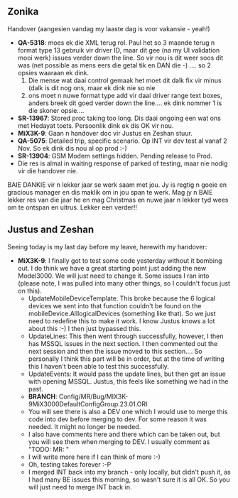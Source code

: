 ## Zonika

Handover (aangesien vandag my laaste dag is voor vakansie - yeah!)

- **QA-5318**: moes ek die XML terug rol. Paul het so 3 maande terug n format type 13 gebruik vir driver ID, maar dit gee (na my UI validation mooi werk) issues verder down the line. So vir nou is dit weer soos dit was (net possible as mens eers die getal tik en DAN die -) .... so 2 opsies waaraan ek dink. 
	1) Die mense wat daai control gemaak het moet dit dalk fix vir minus (dalk is dit nog ons, maar ek dink nie so nie 
	2) ons moet n nuwe format type add vir daai driver range text boxes, anders breek dit goed verder down the line.... ek dink nommer 1 is die skoner opsie....
- **SR-13967**: Stored proc taking too long. Dis daai ongoing een wat ons met Hedayat toets. Persoonlik dink ek dis OK vir nou.
- **MiX3K-9**: Gaan n handover doc vir Justus en Zeshan stuur.
- **QA-5075**: Detailed trip, specific scenario. Op INT vir dev test al vanaf 2 Nov. So ek dink dis nou al op prod :-)
- **SR-13904**: GSM Modem settings hidden. Pending release to Prod.
- Die res is almal in waiting response of parked of testing, maar nie nodig vir die handover nie.

BAIE DANKIE vir n lekker jaar se werk saam met jou. Jy is regtig n goeie en gracious manager en dis maklik om in jou span te werk. Mag jy n BAIE lekker res van die jaar he en mag Christmas en nuwe jaar n lekker tyd wees om te ontspan en uitrus. Lekker een verder!!

## Justus and Zeshan

Seeing today is my last day before my leave, herewith my handover:

- **MiX3K-9**: I finally got to test some code yesterday without it bombing out. I do think we have a great starting point just adding the new Model3000. We will just need to change it. Some issues I ran into (please note, I was pulled into many other things, so I couldn't focus just on this).
	- UpdateMobileDeviceTemplate. This broke because the 6 logical devices we sent into that function couldn't be found on the mobileDevice.AlllogicalDevices (something like that). So we just need to redefine this to make it work. I know Justus knows a lot about this :-) I then just bypassed this.
	- UpdateLines: This then went through successfully, however, I then has MSSQL issues in the next section. I then commented out the next session and then the issue moved to this section.... So personally I think this part will be in order, but at the time of writing this I haven't been able to test this successfully.
	- UpdateEvents: It would pass the update lines, but then get an issue with opening MSSQL. Justus, this feels like something we had in the past.
	- **BRANCH**: Config/MR/Bug/MIX3K-9MiX3000DefaultConfigGroup.23.01.ORI
	- You will see there is also a DEV one which I would use to merge this code into dev before merging to dev. For some reason it was needed. It might no longer be needed.
	- I also have comments here and there which can be taken out, but you will see them when merging to DEV. I usually comment as "TODO: MR: "
	- I will write more here if I can think of more :-)
	- Oh, testing takes forever :-P
	- I merged INT back into my branch - only locally, but didn't push it, as I had many BE issues this morning, so wasn't sure it is all OK. So you will just need to merge INT back in.

